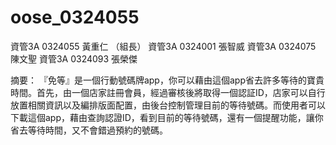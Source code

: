# oose_0324055
資管3A 0324055 黃重仁 （組長）
資管3A 0324001 張智威
資管3A 0324075 陳文聖
資管3A 0324093 張榮傑


摘要：
  『免等』是一個行動號碼牌app，你可以藉由這個app省去許多等待的寶貴時間。首先，由一個店家註冊會員，經過審核後將取得一個認証ID，店家可以自行放置相關資訊以及編排版面配置，由後台控制管理目前的等待號碼。而使用者可以下載這個app，藉由查詢認證ID，看到目前的等待號碼，還有一個提醒功能，讓你省去等待時間，又不會錯過預約的號碼。
